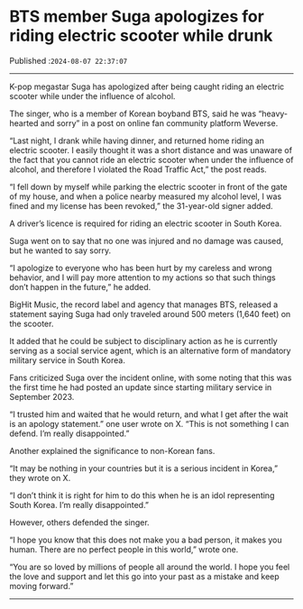 # BTS member Suga apologizes for riding electric scooter while drunk

Published :`2024-08-07 22:37:07`

---

K-pop megastar Suga has apologized after being caught riding an electric scooter while under the influence of alcohol.

The singer, who is a member of Korean boyband BTS, said he was “heavy-hearted and sorry” in a post on online fan community platform Weverse.

“Last night, I drank while having dinner, and returned home riding an electric scooter. I easily thought it was a short distance and was unaware of the fact that you cannot ride an electric scooter when under the influence of alcohol, and therefore I violated the Road Traffic Act,” the post reads.

“I fell down by myself while parking the electric scooter in front of the gate of my house, and when a police nearby measured my alcohol level, I was fined and my license has been revoked,” the 31-year-old signer added.

A driver’s licence is required for riding an electric scooter in South Korea.

Suga went on to say that no one was injured and no damage was caused, but he wanted to say sorry.

“I apologize to everyone who has been hurt by my careless and wrong behavior, and I will pay more attention to my actions so that such things don’t happen in the future,” he added.

BigHit Music, the record label and agency that manages BTS, released a statement saying Suga had only traveled around 500 meters (1,640 feet) on the scooter.

It added that he could be subject to disciplinary action as he is currently serving as a social service agent, which is an alternative form of mandatory military service in South Korea.

Fans criticized Suga over the incident online, with some noting that this was the first time he had posted an update since starting military service in September 2023.

“I trusted him and waited that he would return, and what I get after the wait is an apology statement.” one user wrote on X. “This is not something I can defend. I’m really disappointed.”

Another explained the significance to non-Korean fans.

“It may be nothing in your countries but it is a serious incident in Korea,” they wrote on X.

“I don’t think it is right for him to do this when he is an idol representing South Korea. I’m really disappointed.”

However, others defended the singer.

“I hope you know that this does not make you a bad person, it makes you human. There are no perfect people in this world,” wrote one.

“You are so loved by millions of people all around the world. I hope you feel the love and support and let this go into your past as a mistake and keep moving forward.”

---

